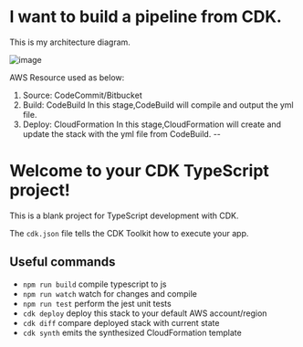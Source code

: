 # I want to build a pipeline from CDK.

This is my architecture diagram.

![image](https://user-images.githubusercontent.com/59716276/103523108-5743af00-4eb6-11eb-80e5-592825be6a00.png)

AWS Resource used as below:
1. Source: CodeCommit/Bitbucket
2. Build: CodeBuild
    In this stage,CodeBuild will compile and output the yml file. 
3. Deploy: CloudFormation 
   In this stage,CloudFormation will create and update the stack with the yml file from CodeBuild. 
--



# Welcome to your CDK TypeScript project!

This is a blank project for TypeScript development with CDK.

The `cdk.json` file tells the CDK Toolkit how to execute your app.

## Useful commands

 * `npm run build`   compile typescript to js
 * `npm run watch`   watch for changes and compile
 * `npm run test`    perform the jest unit tests
 * `cdk deploy`      deploy this stack to your default AWS account/region
 * `cdk diff`        compare deployed stack with current state
 * `cdk synth`       emits the synthesized CloudFormation template
